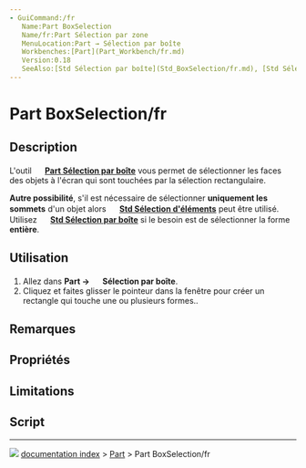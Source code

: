 ```yaml
---
- GuiCommand:/fr
   Name:Part BoxSelection
   Name/fr:Part Sélection par zone
   MenuLocation:Part → Sélection par boîte
   Workbenches:[Part](Part_Workbench/fr.md)
   Version:0.18
   SeeAlso:[Std Sélection par boîte](Std_BoxSelection/fr.md), [Std Sélection d'éléments](Std_BoxElementSelection/fr.md), [Std Tout sélectionner](Std_SelectAll/fr.md)
---
```


# Part BoxSelection/fr

## Description

L\'outil **<img src="images/Part_BoxSelection.svg" width=16px> [Part Sélection par boîte](Part_BoxSelection/fr.md)** vous permet de sélectionner les faces des objets à l\'écran qui sont touchées par la sélection rectangulaire.

**Autre possibilité**, s\'il est nécessaire de sélectionner **uniquement les sommets** d\'un objet alors **<img src="images/Std_BoxElementSelection.svg" width=16px> [Std Sélection d'éléments](Std_BoxElementSelection/fr.md)** peut être utilisé. Utilisez **<img src="images/Std_BoxSelection.svg" width=16px> [Std Sélection par boîte](Std_BoxSelection/fr.md)** si le besoin est de sélectionner la forme **entière**.

## Utilisation

1.  Allez dans **Part → <img src="images/Part_BoxSelection.svg" width=16px> Sélection par boîte**.
2.  Cliquez et faites glisser le pointeur dans la fenêtre pour créer un rectangle qui touche une ou plusieurs formes..

## Remarques

## Propriétés

## Limitations

## Script



---
![](images/Right_arrow.png) [documentation index](../README.md) > [Part](Part_Workbench.md) > Part BoxSelection/fr

